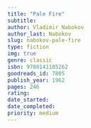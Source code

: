 ```yaml
---
title: "Pale Fire"
subtitle: 
author: Vladimir Nabokov
author_last: Nabokov
slug: nabokov-pale-fire
type: fiction
img: true
genre: classic
isbn: 9780141185262
goodreads_id: 7805
publish_year: 1962
pages: 246
rating: 
date_started:
date_completed:
priority: medium
---
```

